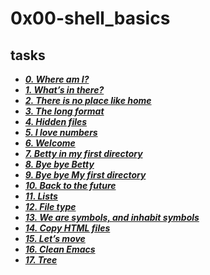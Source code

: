 # 0x00-shell_basics

## tasks

- ***[0. Where am I?](./0-current_working_directory)***
- ***[1. What’s in there?](./1-listit)***
- ***[2. There is no place like home](./2-bring_me_home)***
- ***[3. The long format](./3-listfiles)***
- ***[4. Hidden files](./4-listmorefiles)***
- ***[5. I love numbers](./5-listfilesdigitonly)***
- ***[6. Welcome](./6-firstdirectory)***
- ***[7. Betty in my first directory](./7-movethatfile)***
- ***[8. Bye bye Betty](./8-firstdelete)***
- ***[9. Bye bye My first directory](./9-firstdirdeletion)***
- ***[10. Back to the future](./10-back)***
- ***[11. Lists](./11-lists)***
- ***[12. File type](./12-file_type)***
- ***[13. We are symbols, and inhabit symbols](./13-symbolic_link)***
- ***[14. Copy HTML files](./14-copy_html)***
- ***[15. Let’s move](./100-lets_move)***
- ***[16. Clean Emacs](./101-clean_emacs)***
- ***[17. Tree](./102-tree)***

